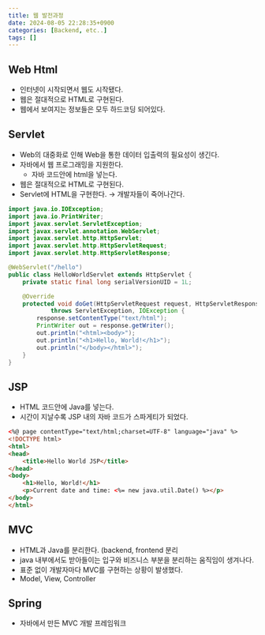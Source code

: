 ```yaml
---
title: 웹 발전과정
date: 2024-08-05 22:28:35+0900
categories: [Backend, etc..]
tags: []
---
```


## Web Html

- 인터넷이 시작되면서 웹도 시작됐다.
- 웹은 절대적으로 HTML로 구현된다.
- 웹에서 보여지는 정보들은 모두 하드코딩 되어있다.

## Servlet

- Web의 대중화로 인해 Web을 통한 데이터 입출력의 필요성이 생긴다.
- 자바에서 웹 프로그래밍을 지원한다.
    - 자바 코드안에 html을 넣는다.
- 웹은 절대적으로 HTML로 구현된다.
- Servlet에 HTML을 구현한다. → 개발자들이 죽어나간다.

```java
import java.io.IOException;
import java.io.PrintWriter;
import javax.servlet.ServletException;
import javax.servlet.annotation.WebServlet;
import javax.servlet.http.HttpServlet;
import javax.servlet.http.HttpServletRequest;
import javax.servlet.http.HttpServletResponse;

@WebServlet("/hello")
public class HelloWorldServlet extends HttpServlet {
    private static final long serialVersionUID = 1L;

    @Override
    protected void doGet(HttpServletRequest request, HttpServletResponse response) 
            throws ServletException, IOException {
        response.setContentType("text/html");
        PrintWriter out = response.getWriter();
        out.println("<html><body>");
        out.println("<h1>Hello, World!</h1>");
        out.println("</body></html>");
    }
}

```

## JSP

- HTML 코드안에 Java를 넣는다.
- 시간이 지날수록 JSP 내의 자바 코드가 스파게티가 되었다.

```html
<%@ page contentType="text/html;charset=UTF-8" language="java" %>
<!DOCTYPE html>
<html>
<head>
    <title>Hello World JSP</title>
</head>
<body>
    <h1>Hello, World!</h1>
    <p>Current date and time: <%= new java.util.Date() %></p>
</body>
</html>
```

## MVC

- HTML과 Java를 분리한다. (backend, frontend 분리
- java 내부에서도 받아들이는 입구와 비즈니스 부분을 분리하는 움직임이 생겨나다.
- 표준 없이 개발자마다 MVC를 구현하는 상황이 발생했다.
- Model, View, Controller

## Spring

- 자바에서 만든 MVC 개발 프레임워크